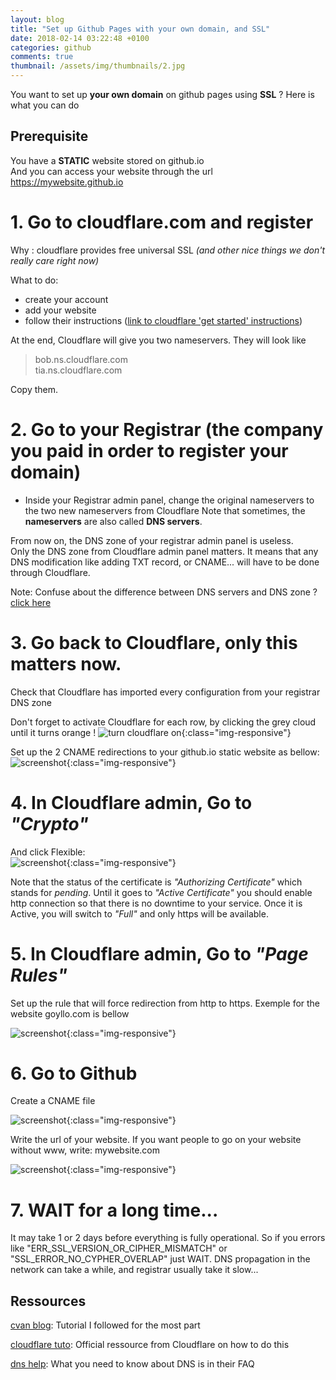```yaml
---
layout: blog
title: "Set up Github Pages with your own domain, and SSL"
date: 2018-02-14 03:22:48 +0100
categories: github
comments: true
thumbnail: /assets/img/thumbnails/2.jpg
---
```


You want to set up **your own domain** on github pages using **SSL** ? Here is what you can do

## Prerequisite

You have a **STATIC** website stored on github.io  
And you can access your website through the url  
https://mywebsite.github.io

# 1. Go to cloudflare.com and register

Why : cloudflare provides free universal SSL _(and other nice things we don't really care right now)_

What to do:

- create your account
- add your website
- follow their instructions ([link to cloudflare 'get started' instructions][cloudflareStart])

At the end, Cloudflare will give you two nameservers. They will look like

> bob.ns.cloudflare.com  
> tia.ns.cloudflare.com

Copy them.

# 2. Go to your Registrar (the company you paid in order to register your domain)

- Inside your Registrar admin panel, change the original nameservers to the two new nameservers from Cloudflare
  Note that sometimes, the **nameservers** are also called **DNS servers**.

From now on, the DNS zone of your registrar admin panel is useless.  
Only the DNS zone from Cloudflare admin panel matters. It means that any DNS modification like adding TXT record, or CNAME... will have to be done through Cloudflare.

Note: Confuse about the difference between DNS servers and DNS zone ? [click here][dnsexplanation]

# 3. Go back to Cloudflare, only this matters now.

Check that Cloudflare has imported every configuration from your registrar DNS zone

Don't forget to activate Cloudflare for each row, by clicking the grey cloud until it turns orange !
![turn cloudflare on](https://ibin.co/3runyY12D8iw.png){:class="img-responsive"}

Set up the 2 CNAME redirections to your github.io static website as bellow:  
![screenshot](https://ibin.co/3rvU9gapmYpi.png){:class="img-responsive"}

# 4. In Cloudflare admin, Go to _"Crypto"_

And click Flexible:  
![screenshot](https://ibin.co/w800/3rvGKxYsQvoX.png){:class="img-responsive"}

Note that the status of the certificate is _"Authorizing Certificate"_ which stands for _pending_. Until it goes to _"Active Certificate"_
you should enable http connection so that there is no downtime to your service. Once it is Active, you will switch to _"Full"_ and only https will be available.

# 5. In Cloudflare admin, Go to _"Page Rules"_

Set up the rule that will force redirection from http to https. Exemple for the website goyllo.com is bellow

![screenshot](https://ibin.co/w800/3rvIGqqgUmY6.png){:class="img-responsive"}

# 6. Go to Github

Create a CNAME file

![screenshot](https://ibin.co/3rvRmwYjjMsd.png){:class="img-responsive"}

Write the url of your website. If you want people to go on your website without www, write: mywebsite.com

![screenshot](https://ibin.co/3rvWZrYlA4TA.png){:class="img-responsive"}

# 7. **WAIT** for a long time...

It may take 1 or 2 days before everything is fully operational. So if you errors like "ERR_SSL_VERSION_OR_CIPHER_MISMATCH" or "SSL_ERROR_NO_CYPHER_OVERLAP" just WAIT.
DNS propagation in the network can take a while, and registrar usually take it slow...

## Ressources

[cvan blog][cvan blog]: Tutorial I followed for the most part

[cloudflare tuto][cloudflare tuto]: Official ressource from Cloudflare on how to do this

[dns help][dns help]: What you need to know about DNS is in their FAQ

[dnsexplanation]: https://www.infomaniak.com/en/support/faq/search?q=dns
[cvan blog]: https://gist.github.com/cvan/8630f847f579f90e0c014dc5199c337b
[cloudflare tuto]: https://blog.cloudflare.com/secure-and-fast-github-pages-with-cloudflare/
[dns help]: https://support.dnsimple.com/articles/differences-between-a-cname-alias-url/
[cloudflareStart]: https://support.cloudflare.com/hc/en-us/articles/201720164-Step-2-Create-a-Cloudflare-account-and-add-a-website

